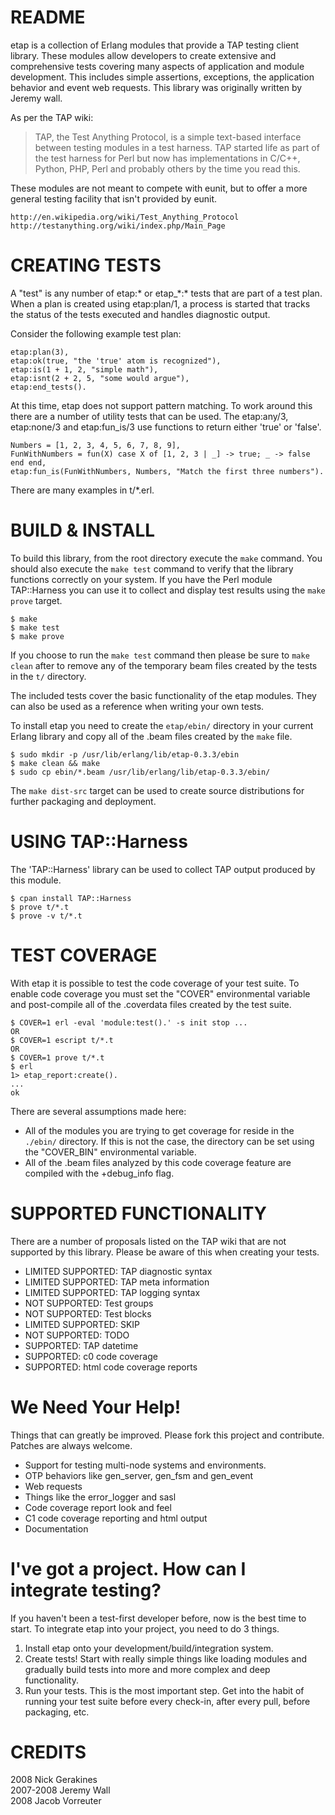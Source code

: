README
======

etap is a collection of Erlang modules that provide a TAP testing client library. These modules allow developers to create extensive and comprehensive tests covering many aspects of application and module development. This includes simple assertions, exceptions, the application behavior and event web requests. This library was originally written by Jeremy wall.

As per the TAP wiki:

> TAP, the Test Anything Protocol, is a simple text-based interface between testing modules in a test harness. TAP started life as part of the test harness for Perl but now has implementations in C/C++, Python, PHP, Perl and probably others by the time you read this. 

These modules are not meant to compete with eunit, but to offer a more general testing facility that isn't provided by eunit.

    http://en.wikipedia.org/wiki/Test_Anything_Protocol
    http://testanything.org/wiki/index.php/Main_Page

CREATING TESTS
==============

A "test" is any number of etap:\* or etap\_\*:\* tests that are part of a test plan. When a plan is created using etap:plan/1, a process is started that tracks the status of the tests executed and handles diagnostic output.

Consider the following example test plan:

    etap:plan(3),
    etap:ok(true, "the 'true' atom is recognized"),
    etap:is(1 + 1, 2, "simple math"),
    etap:isnt(2 + 2, 5, "some would argue"),
    etap:end_tests().

At this time, etap does not support pattern matching. To work around this there are a number of utility tests that can be used. The etap:any/3, etap:none/3 and etap:fun\_is/3 use functions to return either 'true' or 'false'.

    Numbers = [1, 2, 3, 4, 5, 6, 7, 8, 9],
    FunWithNumbers = fun(X) case X of [1, 2, 3 | _] -> true; _ -> false end end,
    etap:fun_is(FunWithNumbers, Numbers, "Match the first three numbers").

There are many examples in t/\*.erl.

BUILD & INSTALL
===============

To build this library, from the root directory execute the `make` command. You should also execute the `make test` command to verify that the library functions correctly on your system. If you have the Perl module TAP::Harness you can use it to collect and display test results using the `make prove` target.

    $ make
    $ make test
    $ make prove

If you choose to run the `make test` command then please be sure to `make clean` after to remove any of the temporary beam files created by the tests in the `t/` directory.

The included tests cover the basic functionality of the etap modules. They can also be used as a reference when writing your own tests. 

To install etap you need to create the `etap/ebin/` directory in your current Erlang library and copy all of the .beam files created by the `make` file.

    $ sudo mkdir -p /usr/lib/erlang/lib/etap-0.3.3/ebin
    $ make clean && make
    $ sudo cp ebin/*.beam /usr/lib/erlang/lib/etap-0.3.3/ebin/

The `make dist-src` target can be used to create source distributions for further packaging and deployment.

USING TAP::Harness
==================

The 'TAP::Harness' library can be used to collect TAP output produced by this module.

    $ cpan install TAP::Harness
    $ prove t/*.t
    $ prove -v t/*.t

TEST COVERAGE
=============

With etap it is possible to test the code coverage of your test suite. To enable code coverage you must set the "COVER" environmental variable and post-compile all of the .coverdata files created by the test suite.

    $ COVER=1 erl -eval 'module:test().' -s init stop ...
    OR
    $ COVER=1 escript t/*.t
    OR
    $ COVER=1 prove t/*.t
    $ erl
    1> etap_report:create().
    ...
    ok

There are several assumptions made here:

 * All of the modules you are trying to get coverage for reside in the `./ebin/` directory. If this is not the case, the directory can be set using the "COVER\_BIN" environmental variable.
 * All of the .beam files analyzed by this code coverage feature are compiled with the +debug\_info flag.

SUPPORTED FUNCTIONALITY
=======================

There are a number of proposals listed on the TAP wiki that are not supported by this library. Please be aware of this when creating your tests.

 * LIMITED SUPPORTED: TAP diagnostic syntax
 * LIMITED SUPPORTED: TAP meta information
 * LIMITED SUPPORTED: TAP logging syntax
 * NOT SUPPORTED: Test groups
 * NOT SUPPORTED: Test blocks
 * LIMITED SUPPORTED: SKIP
 * NOT SUPPORTED: TODO
 * SUPPORTED: TAP datetime
 * SUPPORTED: c0 code coverage
 * SUPPORTED: html code coverage reports

We Need Your Help!
==================

Things that can greatly be improved. Please fork this project and contribute. Patches are always welcome.

 * Support for testing multi-node systems and environments.
 * OTP behaviors like gen\_server, gen\_fsm and gen\_event
 * Web requests
 * Things like the error\_logger and sasl
 * Code coverage report look and feel
 * C1 code coverage reporting and html output
 * Documentation

I've got a project. How can I integrate testing?
=============================================

If you haven't been a test-first developer before, now is the best time to start. To integrate etap into your project, you need to do 3 things.

 1. Install etap onto your development/build/integration system.
 2. Create tests! Start with really simple things like loading modules and gradually build tests into more and more complex and deep functionality.
 3. Run your tests. This is the most important step. Get into the habit of running your test suite before every check-in, after every pull, before packaging, etc.

CREDITS
=======

2008 Nick Gerakines<br />
2007-2008 Jeremy Wall<br />
2008 Jacob Vorreuter

